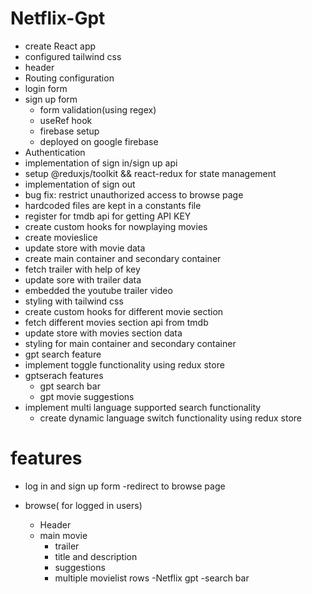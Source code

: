 # Netflix-Gpt
- create React app
- configured tailwind css
- header
- Routing configuration
- login form
- sign up form
   - form validation(using regex)
   - useRef hook
  - firebase setup
  - deployed on google firebase  
- Authentication
- implementation of sign in/sign up api
- setup @reduxjs/toolkit && react-redux for state management
- implementation of sign out 
- bug fix: restrict unauthorized access to browse page 
- hardcoded files are kept in a constants file
- register for tmdb api for getting API KEY
- create custom hooks for nowplaying movies
- create movieslice
- update store with movie data
- create main container and secondary container
- fetch trailer with help of key 
- update sore with trailer data
- embedded the youtube trailer video 
- styling with tailwind css
- create custom hooks for different movie section
- fetch  different movies section api from tmdb
- update store with movies section data
- styling for main container and secondary container
- gpt search feature
- implement toggle functionality using redux store
- gptserach features
  - gpt search bar
  - gpt movie suggestions
- implement multi language supported search functionality
   - create dynamic language switch functionality using redux store



# features
- log in and sign up form
-redirect to browse page

- browse( for logged in users)
  - Header
  - main movie
      - trailer
      - title and description
      - suggestions
      - multiple movielist rows
-Netflix gpt
  -search bar